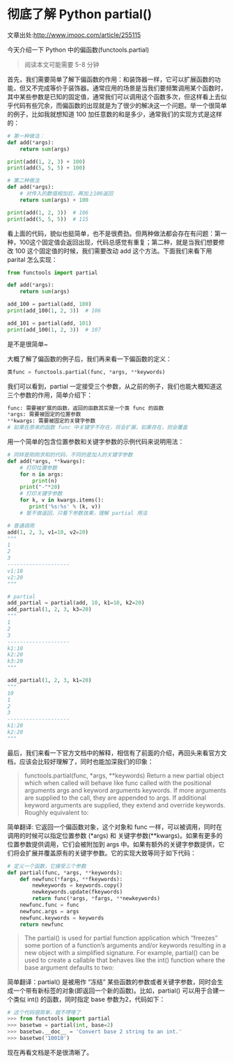 # **彻底了解 Python partial()**

文章出处:http://www.imooc.com/article/255115

今天介绍一下 Python 中的偏函数(functools.partial)

> 阅读本文可能需要 5-8 分钟

首先，我们需要简单了解下偏函数的作用：和装饰器一样，它可以扩展函数的功能，但又不完成等价于装饰器。通常应用的场景是当我们要频繁调用某个函数时，其中某些参数是已知的固定值，通常我们可以调用这个函数多次，但这样看上去似乎代码有些冗余，而偏函数的出现就是为了很少的解决这一个问题。举一个很简单的例子，比如我就想知道 100 加任意数的和是多少，通常我们的实现方式是这样的：

```python
# 第一种做法：
def add(*args):
    return sum(args)

print(add(1, 2, 3) + 100)
print(add(5, 5, 5) + 100)

# 第二种做法
def add(*args):
    # 对传入的数值相加后，再加上100返回
    return sum(args) + 100

print(add(1, 2, 3))  # 106
print(add(5, 5, 5))  # 115 
```

看上面的代码，貌似也挺简单，也不是很费劲。但两种做法都会存在有问题：第一种，100这个固定值会返回出现，代码总感觉有重复；第二种，就是当我们想要修改 100 这个固定值的时候，我们需要改动 add 这个方法。下面我们来看下用 parital 怎么实现：

```python
from functools import partial

def add(*args):
    return sum(args)

add_100 = partial(add, 100)
print(add_100(1, 2, 3))  # 106

add_101 = partial(add, 101)
print(add_100(1, 2, 3))  # 107
```

是不是很简单~

大概了解了偏函数的例子后，我们再来看一下偏函数的定义：

```python
类func = functools.partial(func, *args, **keywords)
```

我们可以看到，partial 一定接受三个参数，从之前的例子，我们也能大概知道这三个参数的作用，简单介绍下：

```python
func: 需要被扩展的函数，返回的函数其实是一个类 func 的函数
*args: 需要被固定的位置参数
**kwargs: 需要被固定的关键字参数
# 如果在原来的函数 func 中关键字不存在，将会扩展，如果存在，则会覆盖
```

用一个简单的包含位置参数和关键字参数的示例代码来说明用法：

```python
# 同样是刚刚求和的代码，不同的是加入的关键字参数
def add(*args, **kwargs):
    # 打印位置参数
    for n in args:
        print(n)
    print("-"*20)
    # 打印关键字参数
    for k, v in kwargs.items():
       print('%s:%s' % (k, v))
    # 暂不做返回，只看下参数效果，理解 partial 用法

# 普通调用
add(1, 2, 3, v1=10, v2=20)
"""
1
2
3
--------------------
v1:10
v2:20
"""

# partial
add_partial = partial(add, 10, k1=10, k2=20)
add_partial(1, 2, 3, k3=20)
"""
1
2
3
--------------------
k1:10
k2:20
k3:20
"""

add_partial(1, 2, 3, k1=20)
"""
10
1
2
3
--------------------
k1:20
k2:20
"""
```

最后，我们来看一下官方文档中的解释，相信有了前面的介绍，再回头来看官方文档，应该会比较好理解了，同时也能加深我们的印象：

> functools.partial(func, *args, **keywords)
> Return a new partial object which when called will behave like func called with the positional arguments args and keyword arguments keywords. If more arguments are supplied to the call, they are appended to args. If additional keyword arguments are supplied, they extend and override keywords. Roughly equivalent to:

简单翻译: 它返回一个偏函数对象，这个对象和 func 一样，可以被调用，同时在调用的时候可以指定位置参数 (*args) 和 关键字参数(**kwargs)。如果有更多的位置参数提供调用，它们会被附加到 args 中。如果有额外的关键字参数提供，它们将会扩展并覆盖原有的关键字参数。它的实现大致等同于如下代码：

```python
# 定义一个函数，它接受三个参数
def partial(func, *args, **keywords):
    def newfunc(*fargs, **fkeywords):
        newkeywords = keywords.copy()
        newkeywords.update(fkeywords)
        return func(*args, *fargs, **newkeywords)
    newfunc.func = func
    newfunc.args = args
    newfunc.keywords = keywords
    return newfunc
```

> The partial() is used for partial function application which “freezes” some portion of a function’s arguments and/or keywords resulting in a new object with a simplified signature. For example, partial() can be used to create a callable that behaves like the int() function where the base argument defaults to two:

简单翻译：partial() 是被用作 “冻结” 某些函数的参数或者关键字参数，同时会生成一个带有新标签的对象(即返回一个新的函数)。比如，partial() 可以用于合建一个类似 int() 的函数，同时指定 base 参数为2，代码如下：

```python
# 这个代码很简单，就不啰嗦了
>>> from functools import partial
>>> basetwo = partial(int, base=2)
>>> basetwo.__doc__ = 'Convert base 2 string to an int.'
>>> basetwo('10010')
```

现在再看文档是不是很清晰了。